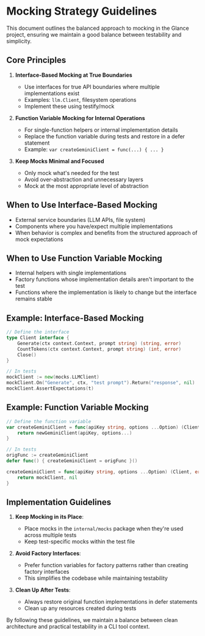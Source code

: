 # Mocking Strategy Guidelines

This document outlines the balanced approach to mocking in the Glance project, ensuring we maintain a good balance between testability and simplicity.

## Core Principles

1. **Interface-Based Mocking at True Boundaries**
   - Use interfaces for true API boundaries where multiple implementations exist
   - Examples: `llm.Client`, filesystem operations
   - Implement these using testify/mock

2. **Function Variable Mocking for Internal Operations**
   - For single-function helpers or internal implementation details
   - Replace the function variable during tests and restore in a defer statement
   - Example: `var createGeminiClient = func(...) { ... }`

3. **Keep Mocks Minimal and Focused**
   - Only mock what's needed for the test
   - Avoid over-abstraction and unnecessary layers
   - Mock at the most appropriate level of abstraction

## When to Use Interface-Based Mocking

- External service boundaries (LLM APIs, file system)
- Components where you have/expect multiple implementations
- When behavior is complex and benefits from the structured approach of mock expectations

## When to Use Function Variable Mocking

- Internal helpers with single implementations
- Factory functions whose implementation details aren't important to the test
- Functions where the implementation is likely to change but the interface remains stable

## Example: Interface-Based Mocking

```go
// Define the interface
type Client interface {
    Generate(ctx context.Context, prompt string) (string, error)
    CountTokens(ctx context.Context, prompt string) (int, error)
    Close()
}

// In tests
mockClient := new(mocks.LLMClient)
mockClient.On("Generate", ctx, "test prompt").Return("response", nil)
mockClient.AssertExpectations(t)
```

## Example: Function Variable Mocking

```go
// Define the function variable
var createGeminiClient = func(apiKey string, options ...Option) (Client, error) {
    return newGeminiClient(apiKey, options...)
}

// In tests
origFunc := createGeminiClient
defer func() { createGeminiClient = origFunc }()

createGeminiClient = func(apiKey string, options ...Option) (Client, error) {
    return mockClient, nil
}
```

## Implementation Guidelines

1. **Keep Mocking in its Place**:
   - Place mocks in the `internal/mocks` package when they're used across multiple tests
   - Keep test-specific mocks within the test file

2. **Avoid Factory Interfaces**:
   - Prefer function variables for factory patterns rather than creating factory interfaces
   - This simplifies the codebase while maintaining testability

3. **Clean Up After Tests**:
   - Always restore original function implementations in defer statements
   - Clean up any resources created during tests

By following these guidelines, we maintain a balance between clean architecture and practical testability in a CLI tool context.
